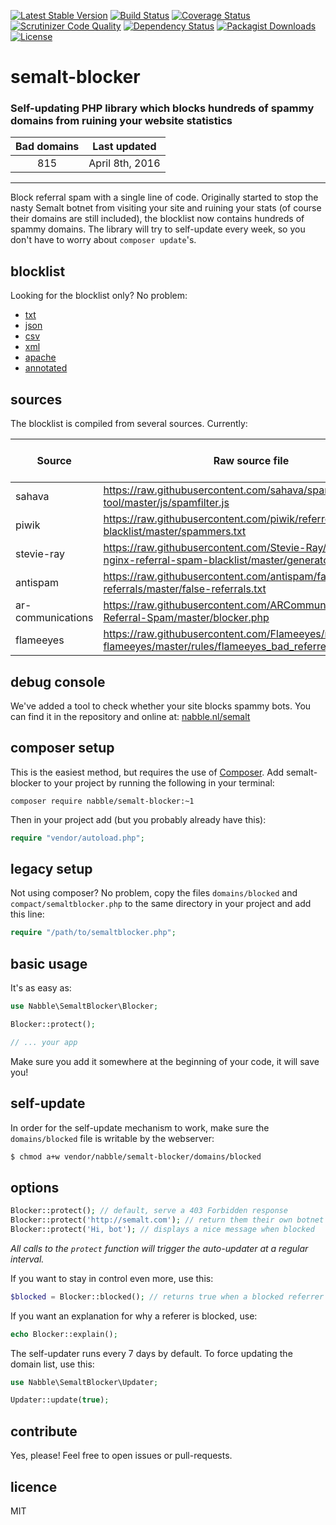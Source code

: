[![Latest Stable Version](https://img.shields.io/packagist/v/nabble/semalt-blocker.svg)](https://packagist.org/packages/nabble/semalt-blocker)
[![Build Status](https://img.shields.io/travis/nabble/semalt-blocker.svg)](https://travis-ci.org/nabble/semalt-blocker)
[![Coverage Status](https://img.shields.io/coveralls/nabble/semalt-blocker.svg)](https://coveralls.io/r/nabble/semalt-blocker?branch=master)
[![Scrutinizer Code Quality](https://img.shields.io/scrutinizer/g/nabble/semalt-blocker.svg)](https://scrutinizer-ci.com/g/nabble/semalt-blocker/?branch=master)
[![Dependency Status](https://www.versioneye.com/php/nabble:semalt-blocker/badge.svg)](https://www.versioneye.com/php/nabble:semalt-blocker)
[![Packagist Downloads](https://img.shields.io/packagist/dt/nabble/semalt-blocker.svg)](https://packagist.org/packages/nabble/semalt-blocker)
[![License](https://img.shields.io/packagist/l/nabble/semalt-blocker.svg)](https://packagist.org/packages/nabble/semalt-blocker)

semalt-blocker
==============

### Self-updating PHP library which blocks hundreds of spammy domains from ruining your website statistics

| Bad domains     | Last updated            |
|:---------------:|:-----------------------:|
| 815 | April 8th, 2016 |

---

Block referral spam with a single line of code. Originally started to stop the nasty Semalt botnet from visiting your site and ruining your stats (of course their domains are still included), the blocklist now contains hundreds of spammy domains. The library will try to self-update every week, so you don't have to worry about `composer update`'s. 

## blocklist

Looking for the blocklist only? No problem:

 - [txt](https://raw.githubusercontent.com/nabble/semalt-blocker/master/domains/blocked)
 - [json](https://raw.githubusercontent.com/nabble/semalt-blocker/master/domains/blocked.json)
 - [csv](https://raw.githubusercontent.com/nabble/semalt-blocker/master/domains/blocked.csv)
 - [xml](https://raw.githubusercontent.com/nabble/semalt-blocker/master/domains/blocked.xml)
 - [apache](https://raw.githubusercontent.com/nabble/semalt-blocker/master/domains/blocked.conf)
 - [annotated](https://raw.githubusercontent.com/nabble/semalt-blocker/master/domains/annotated.json)
 
## sources

The blocklist is compiled from several sources. Currently:

| Source            | Raw source file        | Number of domains         |
|-------------------|------------------------|---------------------------|
| sahava | https://raw.githubusercontent.com/sahava/spam-filter-tool/master/js/spamfilter.js | 417 |
| piwik | https://raw.githubusercontent.com/piwik/referrer-spam-blacklist/master/spammers.txt | 345 |
| stevie-ray | https://raw.githubusercontent.com/Stevie-Ray/apache-nginx-referral-spam-blacklist/master/generator/domains.txt | 623 |
| antispam | https://raw.githubusercontent.com/antispam/false-referrals/master/false-referrals.txt | 142 |
| ar-communications | https://raw.githubusercontent.com/ARCommunications/Block-Referral-Spam/master/blocker.php | 376 |
| flameeyes | https://raw.githubusercontent.com/Flameeyes/modsec-flameeyes/master/rules/flameeyes_bad_referrers.data | 937 |

## debug console

We've added a tool to check whether your site blocks spammy bots. You can find it in the repository and online at: [nabble.nl/semalt](http://nabble.nl/semalt)

## composer setup

This is the easiest method, but requires the use of [Composer](http://getcomposer.org). Add semalt-blocker to your
project by running the following in your terminal:

```shell
composer require nabble/semalt-blocker:~1
```

Then in your project add (but you probably already have this):

```php
require "vendor/autoload.php";
```

## legacy setup

Not using composer? No problem, copy the files `domains/blocked` and `compact/semaltblocker.php` to the same
directory in your project and add this line:

```php
require "/path/to/semaltblocker.php";
```

## basic usage

It's as easy as:

```php
use Nabble\SemaltBlocker\Blocker;

Blocker::protect();

// ... your app
```

Make sure you add it somewhere at the beginning of your code, it will save you!

## self-update

In order for the self-update mechanism to work, make sure the `domains/blocked` file is writable by the webserver:

```bash
$ chmod a+w vendor/nabble/semalt-blocker/domains/blocked
```

## options 

```php
Blocker::protect(); // default, serve a 403 Forbidden response
Blocker::protect('http://semalt.com'); // return them their own botnet traffic
Blocker::protect('Hi, bot'); // displays a nice message when blocked
```

_All calls to the `protect` function will trigger the auto-updater at a regular interval._

If you want to stay in control even more, use this:

```php
$blocked = Blocker::blocked(); // returns true when a blocked referrer is detected
```

If you want an explanation for why a referer is blocked, use: 

```php
echo Blocker::explain();
```

The self-updater runs every 7 days by default. To force updating the domain list, use this:

```php
use Nabble\SemaltBlocker\Updater;

Updater::update(true);
```

## contribute

Yes, please! Feel free to open issues or pull-requests.

## licence

MIT
